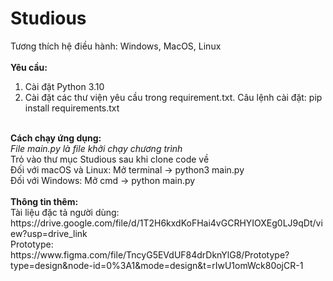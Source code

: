# Studious
Tương thích hệ điều hành: Windows, MacOS, Linux <br>
<br>
<b>Yêu cầu:</b> <br>
<ol>
 <li>Cài đặt Python 3.10</li>
 <li>Cài đặt các thư viện yêu cầu trong requirement.txt. Câu lệnh cài đặt: pip install requirements.txt</li>
</ol>
<br>
<b>Cách chạy ứng dụng:</b> <br>
<i>File main.py là file khởi chạy chương trình</i> <br>
Trỏ vào thư mục Studious sau khi clone code về <br>
Đối với macOS và Linux: Mở terminal -> python3 main.py <br>
Đối với Windows: Mở cmd -> python main.py <br>
<br>
<b>Thông tin thêm:</b> <br>
Tài liệu đặc tả người dùng: https://drive.google.com/file/d/1T2H6kxdKoFHai4vGCRHYIOXEg0LJ9qDt/view?usp=drive_link <br>
Prototype: https://www.figma.com/file/TncyG5EVdUF84drDknYlG8/Prototype?type=design&node-id=0%3A1&mode=design&t=rIwU1omWck80ojCR-1 <br>
